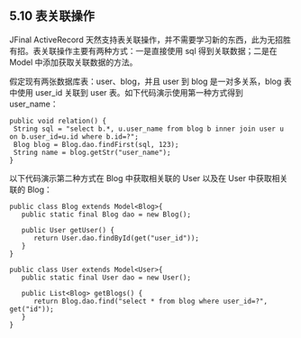 ## 5.10 表关联操作

JFinal ActiveRecord 天然支持表关联操作，并不需要学习新的东西，此为无招胜有招。表关联操作主要有两种方式：一是直接使用 sql 得到关联数据；二是在 Model 中添加获取关联数据的方法。

 假定现有两张数据库表：user、blog，并且 user 到 blog 是一对多关系，blog 表中使用 user_id 关联到 user 表。如下代码演示使用第一种方式得到 user_name：

 ```
 public void relation() {
  String sql = "select b.*, u.user_name from blog b inner join user u on b.user_id=u.id where b.id=?";
  Blog blog = Blog.dao.findFirst(sql, 123);
  String name = blog.getStr("user_name");
}
 ```

 以下代码演示第二种方式在 Blog 中获取相关联的 User 以及在 User 中获取相关联的 Blog：

 ```
 public class Blog extends Model<Blog>{
    public static final Blog dao = new Blog();

    public User getUser() {
       return User.dao.findById(get("user_id"));
    }
}

public class User extends Model<User>{
    public static final User dao = new User();

    public List<Blog> getBlogs() {
       return Blog.dao.find("select * from blog where user_id=?", get("id"));
    }
}
 ```
